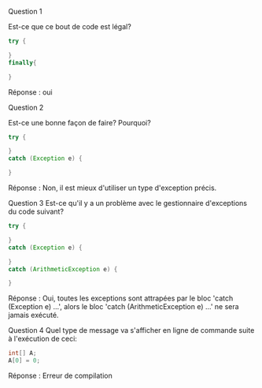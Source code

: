Question 1

Est-ce que ce bout de code est légal?
```java
try {

}
finally{ 

}
```
Réponse : oui

Question 2

Est-ce une bonne façon de faire? Pourquoi?
```java
try {

}
catch (Exception e) {

}
```
Réponse : Non, il est mieux d'utiliser un type d'exception précis.

Question 3
Est-ce qu'il y a un problème avec le gestionnaire d'exceptions du code suivant?

```java
try {

}
catch (Exception e) {

}
catch (ArithmeticException e) {

}
```
Réponse : Oui, toutes les exceptions sont attrapées par le bloc 'catch (Exception e) ...', alors le bloc 'catch (ArithmeticException e) ...' ne sera jamais exécuté.

Question 4
Quel type de message va s'afficher en ligne de commande suite à l'exécution de ceci:

```java
int[] A;
A[0] = 0;
```

Réponse : Erreur de compilation


